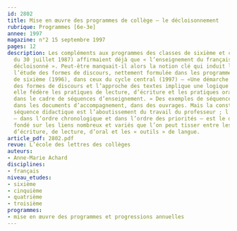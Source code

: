 ```yaml
---
id: 2802
title: Mise en œuvre des programmes de collège – le décloisonnement
rubrique: Programmes [6e-3e]
annee: 1997
magazine: n°2 15 septembre 1997
pages: 12
description: Les compléments aux programmes des classes de sixième et cinquième (BO
  du 30 juillet 1987) affirmaient déjà que « l’enseignement du français est un enseignement
  décloisonné ». Peut-être manquait-il alors la notion clé qui induit le décloisonnement – 
  l’étude des formes de discours, nettement formulée dans les programmes de la classe
  de sixième (1996), dans ceux du cycle central (1997) – «Une démarche unissant l’étude
  des formes de discours et l’approche des textes implique une logique de décloisonnement – 
  elle fédère les pratiques de lecture, d’écriture et les pratiques orales, organisées
  dans le cadre de séquences d’enseignement. » Des exemples de séquences sont donnés,
  dans les documents d’accompagnement, dans des ouvrages. Mais la construction d’une
  séquence didactique est l’aboutissement du travail du professeur ; l’étape première
  – dans l’ordre chronologique et dans l’ordre des priorités – est le décloisonnement
  fondé sur les liens nombreux et variés que l’on peut tisser entre les pratiques
  d’écriture, de lecture, d’oral et les « outils » de langue.
article_pdf: 2802.pdf
revue: L’école des lettres des collèges
auteurs:
- Anne-Marie Achard
disciplines:
- français
niveau_etudes:
- sixième
- cinquième
- quatrième
- troisième
programmes:
- mise en œuvre des programmes et progressions annuelles
---
```

